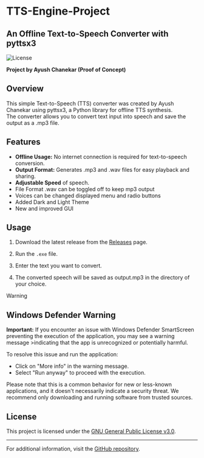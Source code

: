 # TTS-Engine-Project
## An Offline Text-to-Speech Converter with pyttsx3

![License](https://img.shields.io/badge/license-GPLv3-blue.svg)

**Project by Ayush Chanekar (Proof of Concept)**

## Overview

This simple Text-to-Speech (TTS) converter was created by Ayush Chanekar using pyttsx3, a Python library for offline TTS synthesis. <br>
The converter allows you to convert text input into speech and save the output as a .mp3 file.

## Features

- **Offline Usage:** No internet connection is required for text-to-speech conversion.
- **Output Format:** Generates .mp3 and .wav files for easy playback and sharing.
- **Adjustable Speed** of speech.
- File Format .wav can be toggled off to keep mp3 output
- Voices can be changed displayed menu and radio buttons
- Added Dark and Light Theme
- New and improved GUI

## Usage

1. Download the latest release from the [Releases](https://github.com/chanekarayush/TTS-Engine-Project/releases) page.
  
2. Run the `.exe` file. <!--`tts_converter.exe`-->

3. Enter the text you want to convert.

<!--5. Adjust voice, rate, and volume if needed.-->
4. The converted speech will be saved as output.mp3 in the directory of your choice.

<!--## Configuration

Modify `config.py` (if available) to customize the TTS engine settings.-->

>[!WARNING]
>## Windows Defender Warning
>
>**Important:**
>If you encounter an issue with Windows Defender SmartScreen preventing the execution of the application, you may see a warning message >indicating that the app is unrecognized or potentially harmful.
>
>To resolve this issue and run the application:
>
>- Click on "More info" in the warning message.
>- Select "Run anyway" to proceed with the execution.
>
>Please note that this is a common behavior for new or less-known applications, and it doesn't necessarily indicate a security threat. We recommend only downloading and running software from trusted sources.
<!-- [!Example Image 1](https://github.com/chanekarayush/TTS-Engine-Project/blob/main/TtsEngine/images/warning1.png? raw=true) -->
<!-- [!Example Image 2](https://github.com/chanekarayush/TTS-Engine-Project/blob/main/TtsEngine/images/warning2.png? raw=true) -->

## License

This project is licensed under the [GNU General Public License v3.0](LICENSE).

---

For additional information, visit the [GitHub repository](https://github.com/chanekarayush/TTS-Engine-Project).
